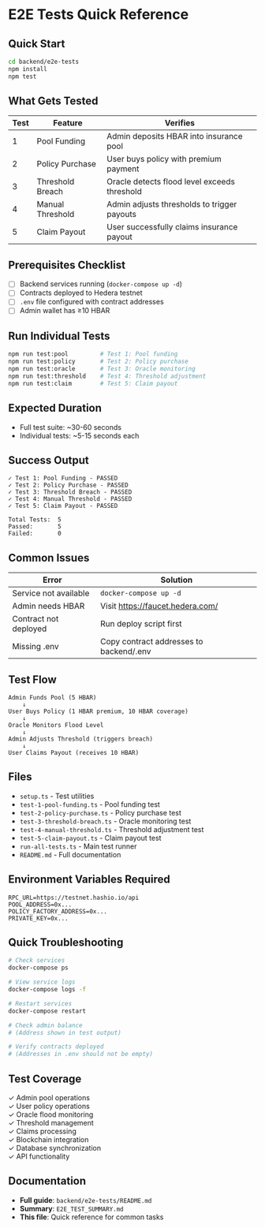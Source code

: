 # E2E Tests Quick Reference

## Quick Start

```bash
cd backend/e2e-tests
npm install
npm test
```

## What Gets Tested

| Test | Feature | Verifies |
|------|---------|----------|
| 1 | Pool Funding | Admin deposits HBAR into insurance pool |
| 2 | Policy Purchase | User buys policy with premium payment |
| 3 | Threshold Breach | Oracle detects flood level exceeds threshold |
| 4 | Manual Threshold | Admin adjusts thresholds to trigger payouts |
| 5 | Claim Payout | User successfully claims insurance payout |

## Prerequisites Checklist

- [ ] Backend services running (`docker-compose up -d`)
- [ ] Contracts deployed to Hedera testnet
- [ ] `.env` file configured with contract addresses
- [ ] Admin wallet has ≥10 HBAR

## Run Individual Tests

```bash
npm run test:pool         # Test 1: Pool funding
npm run test:policy       # Test 2: Policy purchase
npm run test:oracle       # Test 3: Oracle monitoring
npm run test:threshold    # Test 4: Threshold adjustment
npm run test:claim        # Test 5: Claim payout
```

## Expected Duration

- Full test suite: ~30-60 seconds
- Individual tests: ~5-15 seconds each

## Success Output

```
✓ Test 1: Pool Funding - PASSED
✓ Test 2: Policy Purchase - PASSED
✓ Test 3: Threshold Breach - PASSED
✓ Test 4: Manual Threshold - PASSED
✓ Test 5: Claim Payout - PASSED

Total Tests:  5
Passed:       5
Failed:       0
```

## Common Issues

| Error | Solution |
|-------|----------|
| Service not available | `docker-compose up -d` |
| Admin needs HBAR | Visit https://faucet.hedera.com/ |
| Contract not deployed | Run deploy script first |
| Missing .env | Copy contract addresses to backend/.env |

## Test Flow

```
Admin Funds Pool (5 HBAR)
    ↓
User Buys Policy (1 HBAR premium, 10 HBAR coverage)
    ↓
Oracle Monitors Flood Level
    ↓
Admin Adjusts Threshold (triggers breach)
    ↓
User Claims Payout (receives 10 HBAR)
```

## Files

- `setup.ts` - Test utilities
- `test-1-pool-funding.ts` - Pool funding test
- `test-2-policy-purchase.ts` - Policy purchase test
- `test-3-threshold-breach.ts` - Oracle monitoring test
- `test-4-manual-threshold.ts` - Threshold adjustment test
- `test-5-claim-payout.ts` - Claim payout test
- `run-all-tests.ts` - Main test runner
- `README.md` - Full documentation

## Environment Variables Required

```env
RPC_URL=https://testnet.hashio.io/api
POOL_ADDRESS=0x...
POLICY_FACTORY_ADDRESS=0x...
PRIVATE_KEY=0x...
```

## Quick Troubleshooting

```bash
# Check services
docker-compose ps

# View service logs
docker-compose logs -f

# Restart services
docker-compose restart

# Check admin balance
# (Address shown in test output)

# Verify contracts deployed
# (Addresses in .env should not be empty)
```

## Test Coverage

✓ Admin pool operations  
✓ User policy operations  
✓ Oracle flood monitoring  
✓ Threshold management  
✓ Claims processing  
✓ Blockchain integration  
✓ Database synchronization  
✓ API functionality  

## Documentation

- **Full guide**: `backend/e2e-tests/README.md`
- **Summary**: `E2E_TEST_SUMMARY.md`
- **This file**: Quick reference for common tasks
